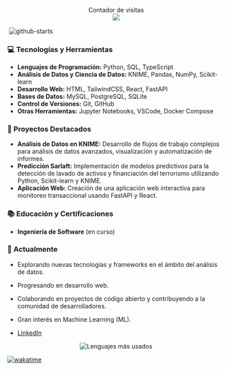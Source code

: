 
<p align="center"> 
  Contador de visitas<br>
  <img src="https://profile-counter.glitch.me/codecsrayo/count.svg" />
</p>

<p>&nbsp;<img align="center" src="https://github-readme-stats.vercel.app/api?username=codecsrayo&show_icons=true&theme=highcontrast&custom_title=Hola&nbsp;Soy&nbsp;Brayan&show_icons=true&locale=es" alt="github-starts" /></p>


### 💻 Tecnologías y Herramientas

- **Lenguajes de Programación:** Python, SQL, TypeScript
- **Análisis de Datos y Ciencia de Datos:** KNIME, Pandas, NumPy, Scikit-learn
- **Desarrollo Web:** HTML, TailwindCSS, React, FastAPI
- **Bases de Datos:** MySQL, PostgreSQL, SQLite
- **Control de Versiones:** Git, GitHub
- **Otras Herramientas:** Jupyter Notebooks, VSCode, Docker Compose

### 🚀 Proyectos Destacados

- **Análisis de Datos en KNIME:** Desarrollo de flujos de trabajo complejos para análisis de datos avanzados, visualización y automatización de informes.
- **Predicción Sarlaft:** Implementación de modelos predictivos para la detección de lavado de activos y financiación del terrorismo utilizando Python, Scikit-learn y KNIME.
- **Aplicación Web:** Creación de una aplicación web interactiva para monitoreo transaccional usando FastAPI y React.

### 📚 Educación y Certificaciones

- **Ingeniería de Software** (en curso)

### 🌱 Actualmente

- Explorando nuevas tecnologías y frameworks en el ámbito del análisis de datos.
- Progresando en desarrollo web.
- Colaborando en proyectos de código abierto y contribuyendo a la comunidad de desarrolladores.
- Gran interés en Machine Learning (ML).

- [LinkedIn](https://www.linkedin.com/in/brayan-rayo-a22789155/)

<div align="center">
  <img src="https://github-readme-stats.vercel.app/api/top-langs/?username=codecsrayo&layout=donut&theme=highcontrast" alt="Lenguajes más usados">
</div>

[![wakatime](https://wakatime.com/badge/user/018c69fd-6265-4af3-9c0a-4eed1ab8c2d9.svg)](https://wakatime.com/@018c69fd-6265-4af3-9c0a-4eed1ab8c2d9)
